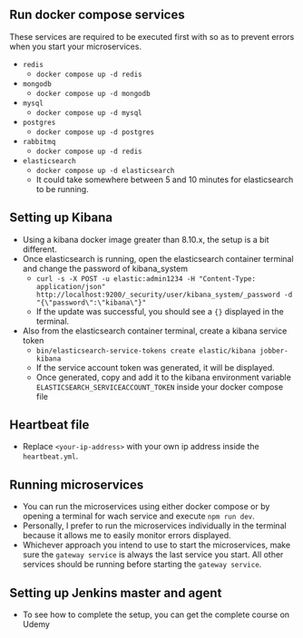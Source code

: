 ## Run docker compose services
These services are required to be executed first with so as to prevent errors when you start your microservices.
* `redis`
    * `docker compose up -d redis`
* `mongodb`
    * `docker compose up -d mongodb`
* `mysql`
    * `docker compose up -d mysql`
* `postgres`
    * `docker compose up -d postgres`
* `rabbitmq`
    * `docker compose up -d redis`
* `elasticsearch`
    * `docker compose up -d elasticsearch`
    * It could take somewhere between 5 and 10 minutes for elasticsearch to be running.

## Setting up Kibana
* Using a kibana docker image greater than 8.10.x, the setup is a bit different.
* Once elasticsearch is running, open the elasticsearch container terminal and change the password of kibana_system
    * `curl -s -X POST -u elastic:admin1234 -H "Content-Type: application/json" http://localhost:9200/_security/user/kibana_system/_password -d "{\"password\":\"kibana\"}"`
    * If the update was successful, you should see a `{}` displayed in the terminal.
* Also from the elasticsearch container terminal, create a kibana service token
    * `bin/elasticsearch-service-tokens create elastic/kibana jobber-kibana`
    * If the service account token was generated, it will be displayed.
    * Once generated, copy and add it to the kibana environment variable `ELASTICSEARCH_SERVICEACCOUNT_TOKEN` inside your docker compose file

## Heartbeat file
* Replace `<your-ip-address>` with your own ip address inside the `heartbeat.yml`.

## Running microservices
* You can run the microservices using either docker compose or by opening a terminal for wach service and execute `npm run dev`.
* Personally, I prefer to run the microservices individually in the terminal because it allows me to easily monitor errors displayed.
* Whichever approach you intend to use to start the microservices, make sure the `gateway service` is always the last service you start. All other services should be running before starting the `gateway service`.

## Setting up Jenkins master and agent
* To see how to complete the setup, you can get the complete course on Udemy

